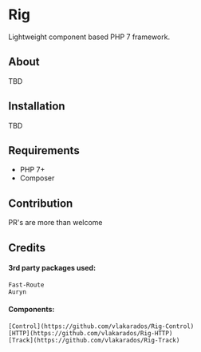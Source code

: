 # Rig 
Lightweight component based PHP 7 framework.

## About

TBD

## Installation

TBD

## Requirements
+ PHP 7+
+ Composer

## Contribution

PR's are more than welcome

## Credits

#### 3rd party packages used: 
    Fast-Route
    Auryn


#### Components:
    [Control](https://github.com/vlakarados/Rig-Control)
    [HTTP](https://github.com/vlakarados/Rig-HTTP)
    [Track](https://github.com/vlakarados/Rig-Track)


    

